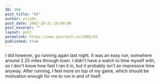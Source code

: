 ```yaml
---
ID: 360
post_title: "43"
author: ytjohn
post_date: 2002-10-31 19:00:00
post_excerpt: ""
layout: post
permalink: https://www.yourtech.us/2002/43
published: true
---
```

I did however, go running again last night.  It was an easy run, somwhere around 2.25 miles through town.  I didn't have a watch to time myself with, so I don't know how fast I ran it in, but it probably isn't an impressive time anyway.  After running, I feel more on top of my game, which should be motivation enough for me to run in and of itself.